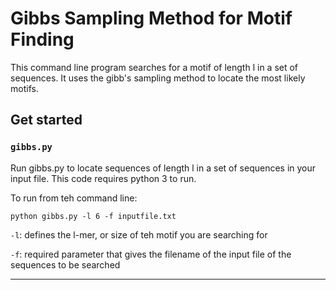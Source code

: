 # Gibbs Sampling Method for Motif Finding

This command line program searches for a motif of length l in a set of sequences. It uses
the gibb's sampling method to locate the most likely motifs.

## Get started

### `gibbs.py`
Run gibbs.py to locate sequences of length l in a set of sequences in your input file.
This code requires python 3 to run.

To run from teh command line:

```
python gibbs.py -l 6 -f inputfile.txt
```
 
`-l`: defines the l-mer, or size of teh motif you are searching for   

`-f`: required parameter that gives the filename of the input file of the sequences to be searched

---
